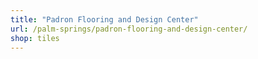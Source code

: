 ```yaml
---
title: "Padron Flooring and Design Center"
url: /palm-springs/padron-flooring-and-design-center/
shop: tiles
---
```

